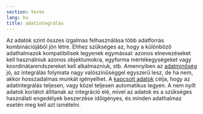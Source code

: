 ```yaml
---
section: terms
lang: hu
title: adatintegrálás
---
```


Az adatok szint összes izgalmas felhasználása több adatforrás kombinációjából jön létre. Ehhez szükséges az, hogy a különböző adathalmazok kompatibilisek legyenek egymással: azonos elnevezéseket kell használniuk azonos objektumokra, egyforma mértékegységeket vagy koordinátarendszereket kell alkalmazniuk, stb. Amennyiben az [adatminőség](../data-quality/) jó, az integrálás folymata nagy valószínűséggel egyszerű lesz, de ha nem, akkor hosszadalmas munkát igényelhet. A [kapcsolt adatok](../linked-data/) célja, hogy az adatintegrálás teljesen, vagy közel teljesen automatikus legyen. A nem nyílt adatok korlátot állítanak az integráció elé, mivel az adatok és a szükséges használati engedélyek beszerzése időigényes, és minden adathalmaz esetén meg kell azt ismételni.
